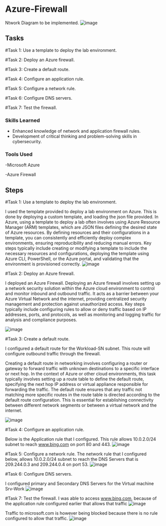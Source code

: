 # Azure-Firewall
Ntwork Diagram to be implemented.
![image](https://github.com/Vorfreude7/Azure-Firewall/assets/128520269/6b33e4e3-66c3-4fb4-a249-d8a3dd7b9328)


## Tasks
#Task 1: Use a template to deploy the lab environment.

#Task 2: Deploy an Azure firewall.

#Task 3: Create a default route.

#Task 4: Configure an application rule.

#Task 5: Configure a network rule.

#Task 6: Configure DNS servers.

#Task 7: Test the firewall.

### Skills Learned
- Enhanced knowledge of network and application firewall rules.
- Development of critical thinking and problem-solving skills in cybersecurity.

### Tools Used
-Microsoft Azure

-Azure Firewall

## Steps
#Task 1: Use a template to deploy the lab environment.

I used the template provided to deploy a lab environment on Azure. This is done by deploying a custom template, and loading the json file provided.
In Azure, using a template to deploy a lab often involves using Azure Resource Manager (ARM) templates, which are JSON files defining the desired state of Azure resources. By defining resources and their configurations in a template, you can consistently and efficiently deploy complex environments, ensuring reproducibility and reducing manual errors. Key steps typically include creating or modifying a template to include the necessary resources and configurations, deploying the template using Azure CLI, PowerShell, or the Azure portal, and validating that the environment is provisioned correctly.
![image](https://github.com/Vorfreude7/Azure-Firewall/assets/128520269/bb9b644a-dbde-4bf1-952c-b01c40328b58)


#Task 2: Deploy an Azure firewall.

I deployed an Azure Firewall.
Deploying an Azure firewall involves setting up a network security solution within the Azure cloud environment to control and monitor inbound and outbound traffic. It acts as a barrier between your Azure Virtual Network and the internet, providing centralized security management and protection against unauthorized access. Key steps typically include configuring rules to allow or deny traffic based on IP addresses, ports, and protocols, as well as monitoring and logging traffic for analysis and compliance purposes.

![image](https://github.com/Vorfreude7/Azure-Firewall/assets/128520269/ee2a6841-eb67-4762-acd1-6f6577252a9b)

#Task 3: Create a default route.

I configured a default route for the Workload-SN subnet. This route will configure outbound traffic through the firewall.

Creating a default route in networking involves configuring a router or gateway to forward traffic with unknown destinations to a specific interface or next hop. In the context of Azure or other cloud environments, this task typically involves setting up a route table to define the default route, specifying the next hop IP address or virtual appliance responsible for forwarding the traffic. The default route ensures that any traffic not matching more specific routes in the route table is directed according to the default route configuration. This is essential for establishing connectivity between different network segments or between a virtual network and the internet.

![image](https://github.com/Vorfreude7/Azure-Firewall/assets/128520269/56ef3af5-903c-49e0-a115-5e77649166f5)

#Task 4: Configure an application rule.

Below is the Application rule that I configured. This rule allows 10.0.2.0/24 subnet to reach www.bing.com on port 80 and 443.
![image](https://github.com/Vorfreude7/Azure-Firewall/assets/128520269/d73f6883-19c3-4dff-8b3b-5049384317b5)


#Task 5: Configure a network rule.
The network rule that I configured below, allows 10.0.2.0/24 subnet to reach the DNS Servers that is 209.244.0.3 and 209.244.0.4 on port 53.
![image](https://github.com/Vorfreude7/Azure-Firewall/assets/128520269/b65cf17b-fca2-4d66-8cd9-09ce1cc9eb60)


#Task 6: Configure DNS servers.

I configured primary and Secondary DNS Servers for the Virtual machine Srv-Work
![image](https://github.com/Vorfreude7/Azure-Firewall/assets/128520269/42267faf-24a0-4024-b07e-c9166da6be12)


#Task 7: Test the firewall.
I was able to access www.bing.com, because of the application rule configured earlier that allows that traffic
![image](https://github.com/Vorfreude7/Azure-Firewall/assets/128520269/7710c878-effd-47e7-bd2e-2b9e118a571d)

Traffic to microsoft.com is however being blocked because there is no rule configured to allow that traffic.
![image](https://github.com/Vorfreude7/Azure-Firewall/assets/128520269/9837ad73-8bed-45f1-a7bd-889c04a0727b)





